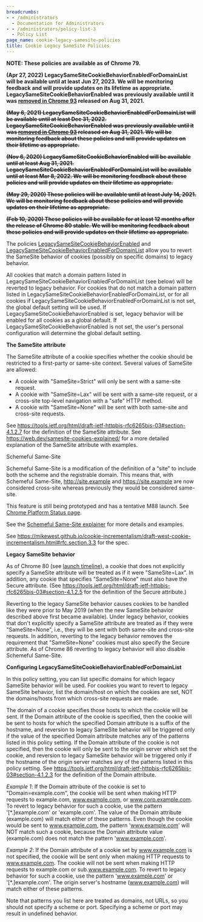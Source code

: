 ```yaml
---
breadcrumbs:
- - /administrators
  - Documentation for Administrators
- - /administrators/policy-list-3
  - Policy List
page_name: cookie-legacy-samesite-policies
title: Cookie Legacy SameSite Policies
---
```


**NOTE: These policies are available as of Chrome 79.**

**(Apr 27, 2022) LegacySameSiteCookieBehaviorEnabledForDomainList will be
available until at least Jun 27, 2023. We will be monitoring feedback and will
provide updates on its lifetime as appropriate. LegacySameSiteCookieBehaviorEnabled was
previously available until it was [removed in Chrome 93](https://chromium.googlesource.com/chromium/src/+/a5d81113983931597cc6cfb96558decfa615d464)
released on Aug 31, 2021.**

~~**(May 6, 2021) LegacySameSiteCookieBehaviorEnabledForDomainList will be
available until at least Dec 31, 2022. LegacySameSiteCookieBehaviorEnabled was
previously available until it was [removed in Chrome 93](https://chromium.googlesource.com/chromium/src/+/a5d81113983931597cc6cfb96558decfa615d464)
released on Aug 31, 2021. We will be monitoring feedback about these policies
and will provide updates on their lifetime as appropriate.**~~

~~**(Nov 6, 2020) LegacySameSiteCookieBehaviorEnabled will be available until at
least Aug 31, 2021. LegacySameSiteCookieBehaviorEnabledForDomainList will be
available until at least Mar 8, 2022. We will be monitoring feedback about these
policies and will provide updates on their lifetime as appropriate.**~~

~~**(May 29, 2020) These policies will be available until at least July 14,
2021. We will be monitoring feedback about these policies and will provide
updates on their lifetime as appropriate.**~~

~~**(Feb 10, 2020) These policies will be available for at least 12 months after
the release of Chrome 80 stable. We will be monitoring feedback about these
policies and will provide updates on their lifetime as appropriate.**~~

The policies
[LegacySameSiteCookieBehaviorEnabled](https://cloud.google.com/docs/chrome-enterprise/policies/?policy=LegacySameSiteCookieBehaviorEnabled)
and
[LegacySameSiteCookieBehaviorEnabledForDomainList](https://cloud.google.com/docs/chrome-enterprise/policies/?policy=LegacySameSiteCookieBehaviorEnabledForDomainList)
allow you to revert the SameSite behavior of cookies (possibly on specific
domains) to legacy behavior.

All cookies that match a domain pattern listed in
LegacySameSiteCookieBehaviorEnabledForDomainList (see below) will be reverted to
legacy behavior. For cookies that do not match a domain pattern listed in
LegacySameSiteCookieBehaviorEnabledForDomainList, or for all cookies if
LegacySameSiteCookieBehaviorEnabledForDomainList is not set, the global default
setting will be used. If LegacySameSiteCookieBehaviorEnabled is set, legacy
behavior will be enabled for all cookies as a global default. If
LegacySameSiteCookieBehaviorEnabled is not set, the user's personal
configuration will determine the global default setting.

**The SameSite attribute**

The SameSite attribute of a cookie specifies whether the cookie should be
restricted to a first-party or same-site context. Several values of SameSite are
allowed:

*   A cookie with "SameSite=Strict" will only be sent with a same-site
            request.
*   A cookie with "SameSite=Lax" will be sent with a same-site request,
            or a cross-site top-level navigation with a "safe" HTTP method.
*   A cookie with "SameSite=None" will be sent with both same-site and
            cross-site requests.

See
<https://tools.ietf.org/html/draft-ietf-httpbis-rfc6265bis-03#section-4.1.2.7>
for the definition of the SameSite attribute. See
<https://web.dev/samesite-cookies-explained/> for a more detailed explanation of
the SameSite attribute with examples.

Schemeful Same-Site

Schemeful Same-Site is a modification of the definition of a “site” to include
both the scheme and the registrable domain. This means that, with Schemeful
Same-Site, <http://site.example> and <https://site.example> are now considered
cross-site whereas previously they would be considered same-site.

This feature is still being prototyped and has a tentative M88 launch. See
[Chrome Platform Status
page](https://www.chromestatus.com/feature/5096179480133632).

See the [Schemeful Same-Site
explainer](https://github.com/sbingler/schemeful-same-site) for more details and
examples.

See
<https://mikewest.github.io/cookie-incrementalism/draft-west-cookie-incrementalism.html#rfc.section.3.3>
for the spec.

**Legacy SameSite behavior**

As of Chrome 80 (see [launch timeline](/updates/same-site)), a cookie that does
not explicitly specify a SameSite attribute will be treated as if it were
"SameSite=Lax". In addition, any cookie that specifies "SameSite=None" must also
have the Secure attribute. (See
<https://tools.ietf.org/html/draft-ietf-httpbis-rfc6265bis-03#section-4.1.2.5>
for the definition of the Secure attribute.)

Reverting to the legacy SameSite behavior causes cookies to be handled like they
were prior to May 2019 (when the new SameSite behavior described above first
became available). Under legacy behavior, cookies that don't explicitly specify
a SameSite attribute are treated as if they were "SameSite=None", i.e., they
will be sent with both same-site and cross-site requests. In addition, reverting
to the legacy behavior removes the requirement that "SameSite=None" cookies must
also specify the Secure attribute. As of Chrome 86 reverting to legacy behavior
will also disable Schemeful Same-Site.

**Configuring LegacySameSiteCookieBehaviorEnabledForDomainList**

In this policy setting, you can list specific domains for which legacy SameSite
behavior will be used. For cookies you want to revert to legacy SameSite
behavior, list the domain/host on which the cookies are set, NOT the
domains/hosts from which cross-site requests are made.

The domain of a cookie specifies those hosts to which the cookie will be sent.
If the Domain attribute of the cookie is specified, then the cookie will be sent
to hosts for which the specified Domain attribute is a suffix of the hostname,
and reversion to legacy SameSite behavior will be triggered only if the value of
the specified Domain attribute matches any of the patterns listed in this policy
setting. If the Domain attribute of the cookie is not specified, then the cookie
will only be sent to the origin server which set the cookie, and reversion to
legacy SameSite behavior will be triggered only if the hostname of the origin
server matches any of the patterns listed in this policy setting. See
<https://tools.ietf.org/html/draft-ietf-httpbis-rfc6265bis-03#section-4.1.2.3>
for the definition of the Domain attribute.

*Example 1*: If the Domain attribute of the cookie is set to
"Domain=example.com", the cookie will be sent when making HTTP requests to
example.com, www.example.com, or www.corp.example.com. To revert to legacy
behavior for such a cookie, use the pattern '\[\*.\]example.com' or
'example.com'. The value of the Domain attribute (example.com) will match either
of these patterns. Even though the cookie would be sent to www.example.com, the
pattern 'www.example.com' will NOT match such a cookie, because the Domain
attribute value (example.com) does not match the pattern 'www.example.com'.

*Example 2*: If the Domain attribute of a cookie set by www.example.com is not
specified, the cookie will be sent only when making HTTP requests to
www.example.com. The cookie will not be sent when making HTTP requests to
example.com or sub.www.example.com. To revert to legacy behavior for such a
cookie, use the pattern 'www.example.com' or '\[\*.\]example.com'. The origin
server's hostname (www.example.com) will match either of these patterns.

Note that patterns you list here are treated as domains, not URLs, so you should
not specify a scheme or port. Specifying a scheme or port may result in
undefined behavior.
